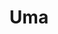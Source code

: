 ---
title: Uma
date: 
draft: false

# descripcion
description : Aros pasantes colgantes en plata 925 y cristal microcubic. Línea premium.

materials: Plata 925

color: 

dimensions: Largo 1,90 cm x 1,30 cm 

code: 01-01-1163

type: "Aros"

categories: []

price: $7.240,00

price_eftvo: $6.150,00

# Images
# first image will be shown in the product page
images:
  # - image: "images/path_to_image"
  # La ubicacion de las imagenes es imagenes/Aros/Aros.Colgantes/01-01-1163-uma
  - image: "./images/aros/colgantes/01-01-1163-uma_a.jpg"
  - image: "./images/aros/colgantes/01-01-1163-uma_b.jpg"
---